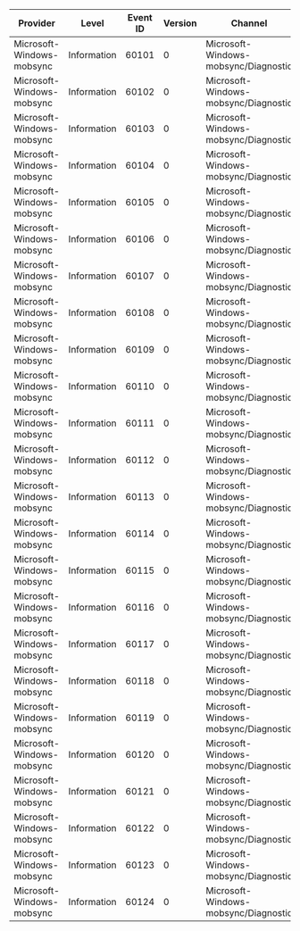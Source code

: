 Provider                   |  Level        |  Event ID  |  Version  |  Channel                               |  Task                                         |  Opcode  |  Keyword  |  Message
---------------------------|---------------|------------|-----------|----------------------------------------|-----------------------------------------------|----------|-----------|---------
Microsoft-Windows-mobsync  |  Information  |  60101     |  0        |  Microsoft-Windows-mobsync/Diagnostic  |  SyncMgrTraceId_SyncFolderContextMenuInit     |  Start   |           |
Microsoft-Windows-mobsync  |  Information  |  60102     |  0        |  Microsoft-Windows-mobsync/Diagnostic  |  SyncMgrTraceId_SyncFolderContextMenuInit     |  Stop    |           |
Microsoft-Windows-mobsync  |  Information  |  60103     |  0        |  Microsoft-Windows-mobsync/Diagnostic  |  SyncMgrTraceId_SyncFolderRemoveConflicts     |  Start   |           |
Microsoft-Windows-mobsync  |  Information  |  60104     |  0        |  Microsoft-Windows-mobsync/Diagnostic  |  SyncMgrTraceId_SyncFolderRemoveConflicts     |  Stop    |           |
Microsoft-Windows-mobsync  |  Information  |  60105     |  0        |  Microsoft-Windows-mobsync/Diagnostic  |  SyncMgrTraceId_SyncFolderSyncTime            |  Start   |           |
Microsoft-Windows-mobsync  |  Information  |  60106     |  0        |  Microsoft-Windows-mobsync/Diagnostic  |  SyncMgrTraceId_SyncFolderSyncTime            |  Stop    |           |
Microsoft-Windows-mobsync  |  Information  |  60107     |  0        |  Microsoft-Windows-mobsync/Diagnostic  |  SyncMgrTraceId_SyncFolderHandlerNotifyStop   |  Start   |           |
Microsoft-Windows-mobsync  |  Information  |  60108     |  0        |  Microsoft-Windows-mobsync/Diagnostic  |  SyncMgrTraceId_SyncFolderHandlerNotifyStop   |  Stop    |           |
Microsoft-Windows-mobsync  |  Information  |  60109     |  0        |  Microsoft-Windows-mobsync/Diagnostic  |  SyncMgrTraceId_SyncFolderHandlerNotifyStart  |  Start   |           |
Microsoft-Windows-mobsync  |  Information  |  60110     |  0        |  Microsoft-Windows-mobsync/Diagnostic  |  SyncMgrTraceId_SyncFolderHandlerNotifyStart  |  Stop    |           |
Microsoft-Windows-mobsync  |  Information  |  60111     |  0        |  Microsoft-Windows-mobsync/Diagnostic  |  SyncMgrTraceId_HandlerLoad                   |  Start   |           |
Microsoft-Windows-mobsync  |  Information  |  60112     |  0        |  Microsoft-Windows-mobsync/Diagnostic  |  SyncMgrTraceId_HandlerLoad                   |  Stop    |           |
Microsoft-Windows-mobsync  |  Information  |  60113     |  0        |  Microsoft-Windows-mobsync/Diagnostic  |  SyncMgrTraceId_HandlerCollectionEnumeration  |  Start   |           |
Microsoft-Windows-mobsync  |  Information  |  60114     |  0        |  Microsoft-Windows-mobsync/Diagnostic  |  SyncMgrTraceId_HandlerCollectionEnumeration  |  Stop    |           |
Microsoft-Windows-mobsync  |  Information  |  60115     |  0        |  Microsoft-Windows-mobsync/Diagnostic  |  SyncMgrTraceId_ViewCBRegistration            |  Start   |           |
Microsoft-Windows-mobsync  |  Information  |  60116     |  0        |  Microsoft-Windows-mobsync/Diagnostic  |  SyncMgrTraceId_ViewCBRegistration            |  Stop    |           |
Microsoft-Windows-mobsync  |  Information  |  60117     |  0        |  Microsoft-Windows-mobsync/Diagnostic  |  SyncMgrTraceId_HandlerCacheEnum              |  Start   |           |
Microsoft-Windows-mobsync  |  Information  |  60118     |  0        |  Microsoft-Windows-mobsync/Diagnostic  |  SyncMgrTraceId_HandlerCacheEnum              |  Stop    |           |
Microsoft-Windows-mobsync  |  Information  |  60119     |  0        |  Microsoft-Windows-mobsync/Diagnostic  |  SyncMgrTraceId_HandlerCacheCreate            |  Start   |           |
Microsoft-Windows-mobsync  |  Information  |  60120     |  0        |  Microsoft-Windows-mobsync/Diagnostic  |  SyncMgrTraceId_HandlerCacheCreate            |  Stop    |           |
Microsoft-Windows-mobsync  |  Information  |  60121     |  0        |  Microsoft-Windows-mobsync/Diagnostic  |  SyncMgrTraceId_FolderItemCacheLoad           |  Start   |           |
Microsoft-Windows-mobsync  |  Information  |  60122     |  0        |  Microsoft-Windows-mobsync/Diagnostic  |  SyncMgrTraceId_FolderItemCacheLoad           |  Stop    |           |
Microsoft-Windows-mobsync  |  Information  |  60123     |  0        |  Microsoft-Windows-mobsync/Diagnostic  |  SyncMgrTraceId_SyncFolderRemoveEvents        |  Start   |           |
Microsoft-Windows-mobsync  |  Information  |  60124     |  0        |  Microsoft-Windows-mobsync/Diagnostic  |  SyncMgrTraceId_SyncFolderRemoveEvents        |  Stop    |           |